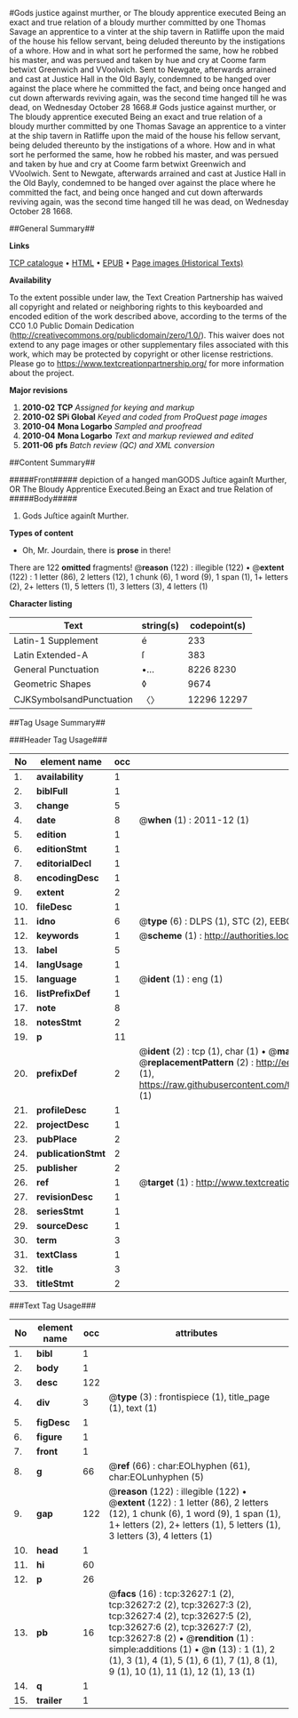 #Gods justice against murther, or The bloudy apprentice executed Being an exact and true relation of a bloudy murther committed by one Thomas Savage an apprentice to a vinter at the ship tavern in Ratliffe upon the maid of the house his fellow servant, being deluded thereunto by the instigations of a whore. How and in what sort he performed the same, how he robbed his master, and was persued and taken by hue and cry at Coome farm betwixt Greenwich and VVoolwich. Sent to Newgate, afterwards arrained and cast at Justice Hall in the Old Bayly, condemned to be hanged over against the place where he committed the fact, and being once hanged and cut down afterwards reviving again, was the second time hanged till he was dead, on Wednesday October 28 1668.#
Gods justice against murther, or The bloudy apprentice executed Being an exact and true relation of a bloudy murther committed by one Thomas Savage an apprentice to a vinter at the ship tavern in Ratliffe upon the maid of the house his fellow servant, being deluded thereunto by the instigations of a whore. How and in what sort he performed the same, how he robbed his master, and was persued and taken by hue and cry at Coome farm betwixt Greenwich and VVoolwich. Sent to Newgate, afterwards arrained and cast at Justice Hall in the Old Bayly, condemned to be hanged over against the place where he committed the fact, and being once hanged and cut down afterwards reviving again, was the second time hanged till he was dead, on Wednesday October 28 1668.

##General Summary##

**Links**

[TCP catalogue](http://www.ota.ox.ac.uk/tcp/)  • 
[HTML](http://tei.it.ox.ac.uk/tcp/Texts-HTML/free/A42/A42936.html)  • 
[EPUB](http://tei.it.ox.ac.uk/tcp/Texts-EPUB/free/A42/A42936.epub) • 
[Page images (Historical Texts)](https://historicaltexts.jisc.ac.uk/eebo-99828200e)

**Availability**

To the extent possible under law, the Text Creation Partnership has waived all copyright and related or neighboring rights to this keyboarded and encoded edition of the work described above, according to the terms of the CC0 1.0 Public Domain Dedication (http://creativecommons.org/publicdomain/zero/1.0/). This waiver does not extend to any page images or other supplementary files associated with this work, which may be protected by copyright or other license restrictions. Please go to https://www.textcreationpartnership.org/ for more information about the project.

**Major revisions**

1. __2010-02__ __TCP__ *Assigned for keying and markup*
1. __2010-02__ __SPi Global__ *Keyed and coded from ProQuest page images*
1. __2010-04__ __Mona Logarbo__ *Sampled and proofread*
1. __2010-04__ __Mona Logarbo__ *Text and markup reviewed and edited*
1. __2011-06__ __pfs__ *Batch review (QC) and XML conversion*

##Content Summary##

#####Front#####
depiction of a hanged manGODS Juſtice againſt Murther, OR The Bloudy Apprentice Executed.Being an Exact and true Relation of 
#####Body#####

1. Gods Juſtice againſt Murther.

**Types of content**

  * Oh, Mr. Jourdain, there is **prose** in there!

There are 122 **omitted** fragments! 
 @__reason__ (122) : illegible (122)  •  @__extent__ (122) : 1 letter (86), 2 letters (12), 1 chunk (6), 1 word (9), 1 span (1), 1+ letters (2), 2+ letters (1), 5 letters (1), 3 letters (3), 4 letters (1)

**Character listing**


|Text|string(s)|codepoint(s)|
|---|---|---|
|Latin-1 Supplement|é|233|
|Latin Extended-A|ſ|383|
|General Punctuation|•…|8226 8230|
|Geometric Shapes|◊|9674|
|CJKSymbolsandPunctuation|〈〉|12296 12297|

##Tag Usage Summary##

###Header Tag Usage###

|No|element name|occ|attributes|
|---|---|---|---|
|1.|__availability__|1||
|2.|__biblFull__|1||
|3.|__change__|5||
|4.|__date__|8| @__when__ (1) : 2011-12 (1)|
|5.|__edition__|1||
|6.|__editionStmt__|1||
|7.|__editorialDecl__|1||
|8.|__encodingDesc__|1||
|9.|__extent__|2||
|10.|__fileDesc__|1||
|11.|__idno__|6| @__type__ (6) : DLPS (1), STC (2), EEBO-CITATION (1), PROQUEST (1), VID (1)|
|12.|__keywords__|1| @__scheme__ (1) : http://authorities.loc.gov/ (1)|
|13.|__label__|5||
|14.|__langUsage__|1||
|15.|__language__|1| @__ident__ (1) : eng (1)|
|16.|__listPrefixDef__|1||
|17.|__note__|8||
|18.|__notesStmt__|2||
|19.|__p__|11||
|20.|__prefixDef__|2| @__ident__ (2) : tcp (1), char (1)  •  @__matchPattern__ (2) : ([0-9\-]+):([0-9IVX]+) (1), (.+) (1)  •  @__replacementPattern__ (2) : http://eebo.chadwyck.com/downloadtiff?vid=$1&page=$2 (1), https://raw.githubusercontent.com/textcreationpartnership/Texts/master/tcpchars.xml#$1 (1)|
|21.|__profileDesc__|1||
|22.|__projectDesc__|1||
|23.|__pubPlace__|2||
|24.|__publicationStmt__|2||
|25.|__publisher__|2||
|26.|__ref__|1| @__target__ (1) : http://www.textcreationpartnership.org/docs/. (1)|
|27.|__revisionDesc__|1||
|28.|__seriesStmt__|1||
|29.|__sourceDesc__|1||
|30.|__term__|3||
|31.|__textClass__|1||
|32.|__title__|3||
|33.|__titleStmt__|2||


###Text Tag Usage###

|No|element name|occ|attributes|
|---|---|---|---|
|1.|__bibl__|1||
|2.|__body__|1||
|3.|__desc__|122||
|4.|__div__|3| @__type__ (3) : frontispiece (1), title_page (1), text (1)|
|5.|__figDesc__|1||
|6.|__figure__|1||
|7.|__front__|1||
|8.|__g__|66| @__ref__ (66) : char:EOLhyphen (61), char:EOLunhyphen (5)|
|9.|__gap__|122| @__reason__ (122) : illegible (122)  •  @__extent__ (122) : 1 letter (86), 2 letters (12), 1 chunk (6), 1 word (9), 1 span (1), 1+ letters (2), 2+ letters (1), 5 letters (1), 3 letters (3), 4 letters (1)|
|10.|__head__|1||
|11.|__hi__|60||
|12.|__p__|26||
|13.|__pb__|16| @__facs__ (16) : tcp:32627:1 (2), tcp:32627:2 (2), tcp:32627:3 (2), tcp:32627:4 (2), tcp:32627:5 (2), tcp:32627:6 (2), tcp:32627:7 (2), tcp:32627:8 (2)  •  @__rendition__ (1) : simple:additions (1)  •  @__n__ (13) : 1 (1), 2 (1), 3 (1), 4 (1), 5 (1), 6 (1), 7 (1), 8 (1), 9 (1), 10 (1), 11 (1), 12 (1), 13 (1)|
|14.|__q__|1||
|15.|__trailer__|1||
